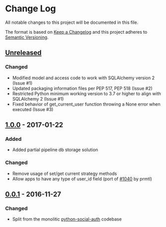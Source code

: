 # Change Log

All notable changes to this project will be documented in this file.

The format is based on [Keep a Changelog](http://keepachangelog.com/)
and this project adheres to [Semantic Versioning](http://semver.org/).

## [Unreleased](https://github.com/python-social-auth/social-app-webpy/commits/master)

### Changed

- Modified model and access code to work with SQLAlchemy version 2 (Issue #1)
- Updated packaging information files per PEP 517, PEP 518 (Issue #2)
- Restricted Python minimum working version to 3.7 or higher to align with SQLAlchemy 2 (Issue #1)
- Fixed behavior of get_current_user function throwing a None error when executed (Issue #3)

## [1.0.0](https://github.com/python-social-auth/social-app-webpy/releases/tag/1.0.0) - 2017-01-22

### Added

- Added partial pipeline db storage solution

### Changed

- Remove usage of set/get current strategy methods
- Allow apps to have any type of user_id field (port of [#1040](https://github.com/omab/python-social-auth/pull/1040)
  by prmtl)

## [0.0.1](https://github.com/python-social-auth/social-app-webpy/releases/tag/0.0.1) - 2016-11-27

### Changed

- Split from the monolitic [python-social-auth](https://github.com/omab/python-social-auth)
  codebase
